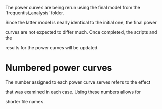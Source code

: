 

The power curves are being rerun using the final model from the 'frequentist_analysis' folder. 

Since the latter model is nearly identical to the initial one, the final power 

curves are not expected to differ much. Once completed, the scripts and the 

results for the power curves will be updated.


# Numbered power curves

The number assigned to each power curve serves refers to the effect 

that was examined in each case. Using these numbers allows for 

shorter file names.

